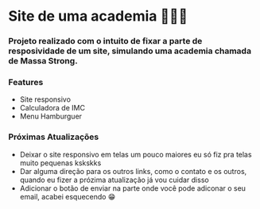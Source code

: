 # Site de uma academia 🦾🦾🦾

<h3>Projeto realizado com o intuito de fixar a parte de resposividade de um site, simulando uma academia chamada de Massa Strong.</h3>

### Features

<ul>
  <li>Site responsivo</li>
  <li>Calculadora de IMC</li>
  <li>Menu Hamburguer</li>
</ul>

### Próximas Atualizações 

<ul>
  <li>Deixar o site responsivo em telas um pouco maiores eu só fiz pra telas muito pequenas kskskks</li>
  <li>Dar alguma direção para os outros links, como o contato e os outros, quando eu fizer a prózima atualização já vou cuidar disso</li>
  <li>Adicionar o botão de enviar na parte onde você pode adiconar o seu email, acabei esquecendo 😁</li>
</ul>
